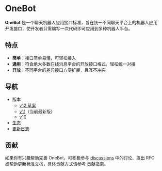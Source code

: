 # OneBot

**OneBot** 是一个聊天机器人应用接口标准，旨在统一不同聊天平台上的机器人应用开发接口，使开发者只需编写一次代码即可应用到多种机器人平台。

## 特点

- **简单**：接口简单易懂，可轻松接入
- **通用**：符合绝大多数在线消息平台的开放接口格式，轻松统一对接
- **开放**：不同平台的差异接口方便扩展，且互不冲突

## 导航

- 版本
  - [v12 草案](v12/docs/production.md)
  - [v11](v11/specs/README.md)（当前最新版）
  - [v10](v10/specs/README.md)
- [生态](ecosystem.md)
- [更新日志](changelog.md)

## 贡献

如果你有兴趣帮助完善 OneBot，可积极参与 [discussions](https://github.com/howmanybots/onebot/discussions) 中的讨论、提出 RFC 或帮助更新标准文档，具体贡献方式请参考 [贡献指南](https://github.com/howmanybots/onebot/blob/master/CONTRIBUTING.md)。

